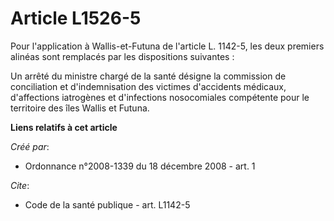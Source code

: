 # Article L1526-5

Pour l'application à Wallis-et-Futuna de l'article L. 1142-5, les deux premiers alinéas sont remplacés par les dispositions
suivantes : 

Un arrêté du ministre chargé de la santé désigne la commission de conciliation et d'indemnisation des victimes d'accidents
médicaux, d'affections iatrogènes et d'infections nosocomiales compétente pour le territoire des îles Wallis et Futuna.

**Liens relatifs à cet article**

_Créé par_:

  - Ordonnance n°2008-1339 du 18 décembre 2008 - art. 1

_Cite_:

  - Code de la santé publique - art. L1142-5
